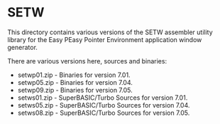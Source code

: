 # SETW

This directory contains various versions of the SETW assembler
utility library for the Easy PEasy Pointer Environment application
window generator.

There are various versions here, sources and binaries:

* setwp01.zip - Binaries for version 7.01.
* setwp05.zip - Binaries for version 7.04.
* setwp09.zip - Binaries for version 7.05.
* setws01.zip - SuperBASIC/Turbo Sources for version 7.01.
* setws05.zip - SuperBASIC/Turbo Sources for version 7.04.
* setws08.zip - SuperBASIC/Turbo Sources for version 7.05.

